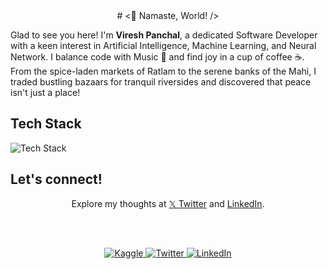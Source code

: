 <div align="center">
# <👋 Namaste, World! />
</div>

Glad to see you here! I'm **Viresh Panchal**, a dedicated Software Developer with a keen interest in Artificial Intelligence, Machine Learning, and Neural Network. I balance code with Music 🎵 and find joy in a cup of coffee ☕. From the spice-laden markets of Ratlam to the serene banks of the Mahi, I traded bustling bazaars for tranquil riversides and discovered that peace isn't just a place!

## Tech Stack

![Tech Stack](https://skillicons.dev/icons?i=python,cpp,c,js,html,css,nodejs,mysql,mongodb,git)

## Let's connect!
<div align="center">

  Explore my thoughts at <a href="https://x.com/VireshPanc81673?s=09">𝕏 Twitter</a> and <a href="https://www.linkedin.com/in/viresh-panchal-3923a11b9">LinkedIn</a>.

  <br><br>

  <a href="https://www.kaggle.com/vireshpanchal">
    <img src="https://img.shields.io/badge/Kaggle-vireshpanchal-blue" alt="Kaggle">
  </a>
  <a href="https://x.com/VireshPanc81673?s=09">
    <img src="https://img.shields.io/twitter/follow/vireshpanchal?style=social" alt="Twitter">
  </a>
  <a href="https://www.linkedin.com/in/viresh-panchal-3923a11b9">
    <img src="https://img.shields.io/badge/LinkedIn-vireshpanchal-blue" alt="LinkedIn">
  </a>
</div>

